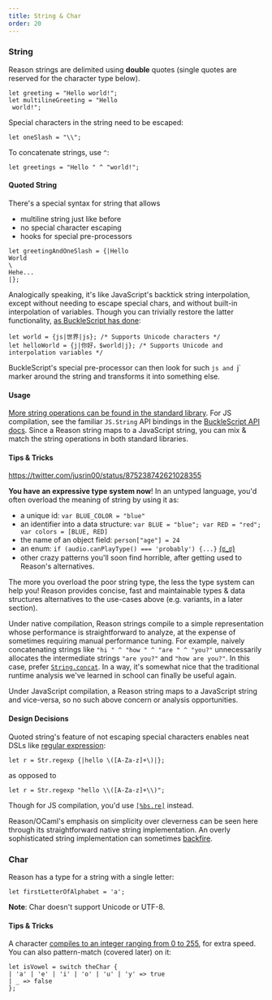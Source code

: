 ```yaml
---
title: String & Char
order: 20
---
```


### String

Reason strings are delimited using **double** quotes (single quotes are reserved for the character type below).

```reason
let greeting = "Hello world!";
let multilineGreeting = "Hello
 world!";
```

Special characters in the string need to be escaped:

```reason
let oneSlash = "\\";
```

To concatenate strings, use `^`:

```reason
let greetings = "Hello " ^ "world!";
```

#### Quoted String

There's a special syntax for string that allows

- multiline string just like before
- no special character escaping
- hooks for special pre-processors

```reason
let greetingAndOneSlash = {|Hello
World
\
Hehe...
|};
```

Analogically speaking, it's like JavaScript's backtick string interpolation, except without needing to escape special chars, and without built-in interpolation of variables. Though you can trivially restore the latter functionality, [as BuckleScript has done](http://bucklescript.github.io/bucklescript/Manual.html#_unicode_support_with_string_interpolation_since_1_7_0):

```reason
let world = {js|世界|js}; /* Supports Unicode characters */
let helloWorld = {j|你好，$world|j}; /* Supports Unicode and interpolation variables */
```

BuckleScript's special pre-processor can then look for such `js and `j` marker around the string and transforms it into something else.

#### Usage

[More string operations can be found in the standard library](/api/String.html). For JS compilation, see the familiar `JS.String` API bindings in the [BuckleScript API docs](http://bucklescript.github.io/bucklescript/api/Js_string.html). Since a Reason string maps to a JavaScript string, you can mix & match the string operations in both standard libraries.

#### Tips & Tricks

https://twitter.com/jusrin00/status/875238742621028355

**You have an expressive type system now**! In an untyped language, you'd often overload the meaning of string by using it as:

- a unique id: `var BLUE_COLOR = "blue"`
- an identifier into a data structure: `var BLUE = "blue"; var RED = "red"; var colors = [BLUE, RED]`
- the name of an object field: `person["age"] = 24`
- an enum: `if (audio.canPlayType() === 'probably') {...}` [(ಠ_ಠ)](https://developer.mozilla.org/en-US/docs/Web/API/HTMLMediaElement/canPlayType#Return_value)
- other crazy patterns you'll soon find horrible, after getting used to Reason's alternatives.

The more you overload the poor string type, the less the type system can help you! Reason provides concise, fast and maintainable types & data structures alternatives to the use-cases above (e.g. variants, in a later section).

Under native compilation, Reason strings compile to a simple representation whose performance is straightforward to analyze, at the expense of sometimes requiring manual performance tuning. For example, naively concatenating strings like `"hi " ^ "how " ^ "are " ^ "you?"` unnecessarily allocates the intermediate strings `"are you?"` and `"how are you?"`. In this case, prefer [`String.concat`](/api/String.html). In a way, it's somewhat nice that the traditional runtime analysis we've learned in school can finally be useful again.

Under JavaScript compilation, a Reason string maps to a JavaScript string and vice-versa, so no such above concern or analysis opportunities.

#### Design Decisions

Quoted string's feature of not escaping special characters enables neat DSLs like [regular expression](/api/Str.html):

```reason
let r = Str.regexp {|hello \([A-Za-z]+\)|};
```

as opposed to

```reason
let r = Str.regexp "hello \\([A-Za-z]+\\)";
```

Though for JS compilation, you'd use [`[%bs.re]`](http://bucklescript.github.io/bucklescript/Manual.html#_regex_support) instead.

Reason/OCaml's emphasis on simplicity over cleverness can be seen here through its straightforward native string implementation. An overly sophisticated string implementation can sometimes [backfire](http://mrale.ph/blog/2016/11/23/making-less-dart-faster.html).

### Char

Reason has a type for a string with a single letter:

```reason
let firstLetterOfAlphabet = 'a';
```

**Note**: Char doesn't support Unicode or UTF-8.

#### Tips & Tricks

A character [compiles to an integer ranging from 0 to 255](https://bucklescript.github.io/bucklescript/js-demo/?gist=7f6d24873a48fe03fa037c7c47848a4b), for extra speed. You can also pattern-match (covered later) on it:

```reason
let isVowel = switch theChar {
| 'a' | 'e' | 'i' | 'o' | 'u' | 'y' => true
| _ => false
};
```
